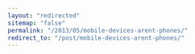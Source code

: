 ```yaml
---
layout: "redirected"
sitemap: "false"
permalink: "/2013/05/mobile-devices-arent-phones/"
redirect_to: "/post/mobile-devices-arent-phones/"
---
```





